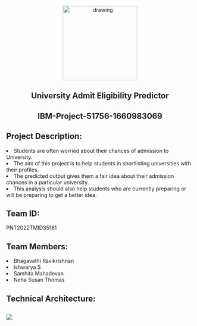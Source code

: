 <br>
<div align="center">
<img src="https://upload.wikimedia.org/wikipedia/commons/5/51/IBM_logo.svg"  align="center" alt="drawing" width="200" />
  <h2 align="center"> University Admit Eligibility Predictor <br></h2>
  </div>
<h2 align="center">IBM-Project-51756-1660983069</h2>
<h2> Project Description:</h2>
<p><li>Students are often worried about their chances of admission to University.</li> 
<li>The aim of this project is to help students in shortlisting universities with their profiles.</li> 
<li>The predicted output gives them a fair idea about their admission chances in a particular university.</li>  
<li>This analysis should also help students who are currently preparing or will be preparing to get a better idea.</li> </p>
<h2> Team ID:</h2><p>PNT2022TMID35181</p>
<h2> Team Members:</h2>
<li>Bhagavathi Ravikrishnan</li>
<li>Ishwarya S</li>
<li>Samhita Mahadevan</li>
<li>Neha Susan Thomas</li>
<h2> Technical Architecture:</em></h2>
<h2><img src="https://user-images.githubusercontent.com/68227520/192443573-3546d9af-98df-4ef6-8d91-3c69537fd12f.png"> </h2>
